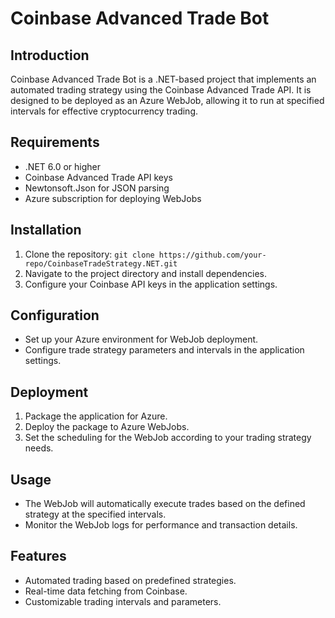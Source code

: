 # Coinbase Advanced Trade Bot

## Introduction

Coinbase Advanced Trade Bot is a .NET-based project that implements an automated trading strategy using the Coinbase Advanced Trade API. It is designed to be deployed as an Azure WebJob, allowing it to run at specified intervals for effective cryptocurrency trading.

## Requirements

- .NET 6.0 or higher
- Coinbase Advanced Trade API keys
- Newtonsoft.Json for JSON parsing
- Azure subscription for deploying WebJobs

## Installation

1. Clone the repository: `git clone https://github.com/your-repo/CoinbaseTradeStrategy.NET.git`
2. Navigate to the project directory and install dependencies.
3. Configure your Coinbase API keys in the application settings.

## Configuration

- Set up your Azure environment for WebJob deployment.
- Configure trade strategy parameters and intervals in the application settings.

## Deployment

1. Package the application for Azure.
2. Deploy the package to Azure WebJobs.
3. Set the scheduling for the WebJob according to your trading strategy needs.

## Usage

- The WebJob will automatically execute trades based on the defined strategy at the specified intervals.
- Monitor the WebJob logs for performance and transaction details.

## Features

- Automated trading based on predefined strategies.
- Real-time data fetching from Coinbase.
- Customizable trading intervals and parameters.
